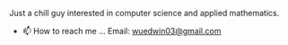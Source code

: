 Just a chill guy interested in computer science and applied mathematics.

- 📫 How to reach me ... Email: wuedwin03@gmail.com

<!---
swurlybox/swurlybox is a ✨ special ✨ repository because its `README.md` (this file) appears on your GitHub profile.
You can click the Preview link to take a look at your changes.
--->
